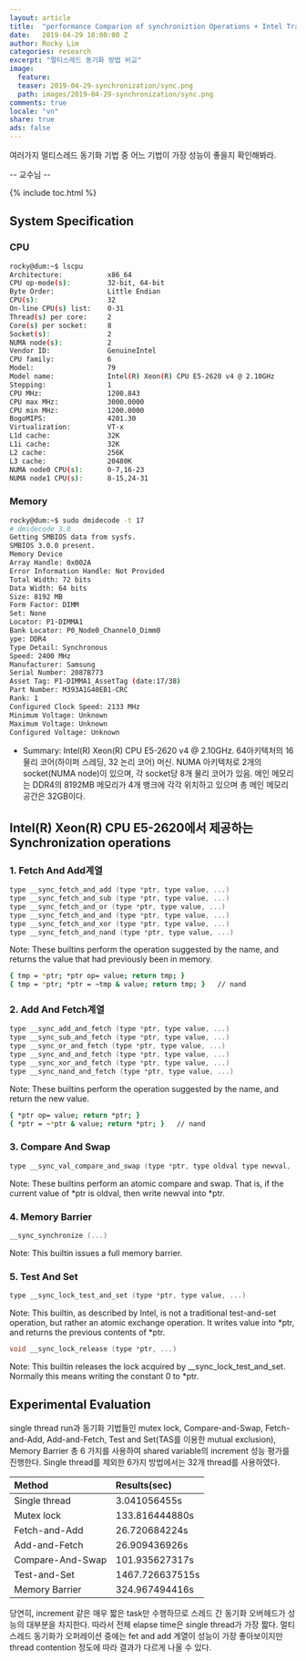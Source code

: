 ```yaml
---
layout: article
title:  "performance Comparion of synchroniztion Operations + Intel Transactional Memory Operation"
date:   2019-04-29 10:00:00 Z
author: Rocky Lim
categories: research
excerpt: "멀티스레드 동기화 방법 비교"
image:
  feature:
  teaser: 2019-04-29-synchronization/sync.png
  path: images/2019-04-29-synchronization/sync.png
comments: true
locale: "vn"
share: true
ads: false
---
```


여러가지 멀티스레드 동기화 기법 중 어느 기법이 가장 성능이 좋을지 확인해봐라.

-- 교수님 --




{% include toc.html %}



## System Specification

### CPU

```sh
rocky@dum:~$ lscpu
Architecture:          	x86_64
CPU op-mode(s):        	32-bit, 64-bit
Byte Order:            	Little Endian
CPU(s):                	32
On-line CPU(s) list:   	0-31
Thread(s) per core:   	2
Core(s) per socket:    	8
Socket(s):             	2
NUMA node(s):          	2
Vendor ID:             	GenuineIntel
CPU family:            	6
Model:                 	79
Model name:            	Intel(R) Xeon(R) CPU E5-2620 v4 @ 2.10GHz
Stepping:              	1
CPU MHz:               	1200.843
CPU max MHz:           	3000.0000
CPU min MHz:           	1200.0000
BogoMIPS:              	4201.30
Virtualization:        	VT-x
L1d cache:             	32K
L1i cache:             	32K
L2 cache:              	256K
L3 cache:              	20480K
NUMA node0 CPU(s):    	0-7,16-23
NUMA node1 CPU(s):     	8-15,24-31
```

### Memory

```sh
rocky@dum:~$ sudo dmidecode -t 17
# dmidecode 3.0
Getting SMBIOS data from sysfs.
SMBIOS 3.0.0 present.
Memory Device
Array Handle: 0x002A
Error Information Handle: Not Provided
Total Width: 72 bits
Data Width: 64 bits
Size: 8192 MB
Form Factor: DIMM
Set: None
Locator: P1-DIMMA1
Bank Locator: P0_Node0_Channel0_Dimm0
ype: DDR4
Type Detail: Synchronous
Speed: 2400 MHz
Manufacturer: Samsung
Serial Number: 2087B773
Asset Tag: P1-DIMMA1_AssetTag (date:17/38)
Part Number: M393A1G40EB1-CRC
Rank: 1
Configured Clock Speed: 2133 MHz
Minimum Voltage: Unknown
Maximum Voltage: Unknown
Configured Voltage: Unknown
```

- Summary: Intel(R) Xeon(R) CPU E5-2620 v4 @ 2.10GHz. 64아키텍처의 16물리 코어(하이퍼 스레딩, 32 논리 코어) 머신.  NUMA 아키텍처로 2개의 socket(NUMA node)이 있으며, 각 socket당 8개 물리 코어가 있음. 메인 메모리는 DDR4의 8192MB 메모리가 4개 뱅크에 각각 위치하고 있으며 총 메인 메모리 공간은 32GB이다.

## Intel(R) Xeon(R) CPU E5-2620에서 제공하는 Synchronization operations

### 1. Fetch And Add계열

```c
type __sync_fetch_and_add (type *ptr, type value, ...)
type __sync_fetch_and_sub (type *ptr, type value, ...)
type __sync_fetch_and_or (type *ptr, type value, ...)
type __sync_fetch_and_and (type *ptr, type value, ...)
type __sync_fetch_and_xor (type *ptr, type value, ...)
type __sync_fetch_and_nand (type *ptr, type value, ...)
```

Note: These builtins perform the operation suggested by the name, and returns the value that had previously been in memory.

```sh
{ tmp = *ptr; *ptr op= value; return tmp; }
{ tmp = *ptr; *ptr = ~tmp & value; return tmp; }   // nand
```


### 2. Add And Fetch계열

```c
type __sync_add_and_fetch (type *ptr, type value, ...)
type __sync_sub_and_fetch (type *ptr, type value, ...)
type __sync_or_and_fetch (type *ptr, type value, ...)
type __sync_and_and_fetch (type *ptr, type value, ...)
type __sync_xor_and_fetch (type *ptr, type value, ...)
type __sync_nand_and_fetch (type *ptr, type value, ...)
```

Note: These builtins perform the operation suggested by the name, and return the new value.

```sh
{ *ptr op= value; return *ptr; }
{ *ptr = ~*ptr & value; return *ptr; }   // nand
```

### 3. Compare And Swap

```c
type __sync_val_compare_and_swap (type *ptr, type oldval type newval, ...)
```

Note: These builtins perform an atomic compare and swap. That is, if the current value of *ptr is oldval, then write newval into *ptr.

### 4. Memory Barrier

```c
__sync_synchronize (...)
```

Note: This builtin issues a full memory barrier.


### 5. Test And Set

```c
type __sync_lock_test_and_set (type *ptr, type value, ...)
```
Note: This builtin, as described by Intel, is not a traditional test-and-set operation, but rather an atomic exchange operation. It writes value into *ptr, and returns the previous contents of *ptr.

```c
void __sync_lock_release (type *ptr, ...)
```
Note: This builtin releases the lock acquired by __sync_lock_test_and_set. Normally this means writing the constant 0 to *ptr.

## Experimental Evaluation

single thread run과 동기화 기법들인 mutex lock, Compare-and-Swap, Fetch-and-Add, Add-and-Fetch, Test and Set(TAS를 이용한 mutual exclusion), Memory Barrier 총 6 가지를 사용하여 shared variable의 increment 성능 평가를 진행한다. Single thread를 제외한 6가지 방법에서는 32개 thread를 사용하였다.

| Method | Results(sec)|
|:--------|:--------|
| Single thread | 3.041056455s |
| Mutex lock | 133.816444880s |
| Fetch-and-Add | 26.720684224s |
| Add-and-Fetch| 26.909436926s |
| Compare-And-Swap| 101.935627317s |
| Test-and-Set| 1467.726637515s |
| Memory Barrier| 324.967494416s |

당연히, increment 같은 매우 짧은 task만 수행하므로 스레드 간 동기화 오버헤드가 성능의 대부분을 차지한다. 따라서 전체 elapse time은 single thread가 가장 짧다. 멀티 스레드 동기화가 오퍼레이션 중에는 fet and add 계열이 성능이 가장 좋아보이지만 thread contention 정도에 따라 결과가 다르게 나올 수 있다.
